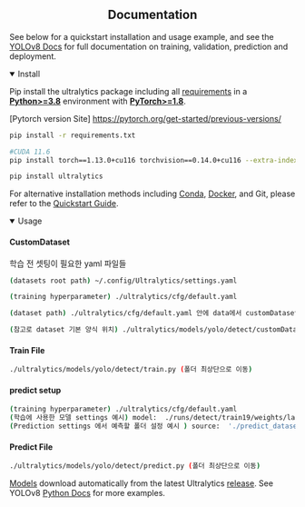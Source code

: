 ## <div align="center">Documentation</div>

See below for a quickstart installation and usage example, and see the [YOLOv8 Docs](https://docs.ultralytics.com) for full documentation on training, validation, prediction and deployment.

<details open>
<summary>Install</summary>

Pip install the ultralytics package including all [requirements](https://github.com/ultralytics/ultralytics/blob/main/requirements.txt) in a [**Python>=3.8**](https://www.python.org/) environment with [**PyTorch>=1.8**](https://pytorch.org/get-started/locally/).

 [Pytorch version Site] https://pytorch.org/get-started/previous-versions/
```bash
pip install -r requirements.txt

#CUDA 11.6
pip install torch==1.13.0+cu116 torchvision==0.14.0+cu116 --extra-index-url https://download.pytorch.org/whl/cu116

pip install ultralytics
```

For alternative installation methods including [Conda](https://anaconda.org/conda-forge/ultralytics), [Docker](https://hub.docker.com/r/ultralytics/ultralytics), and Git, please refer to the [Quickstart Guide](https://docs.ultralytics.com/quickstart).

</details>

<details open>
<summary>Usage</summary>

  #### CustomDataset
  
학습 전 셋팅이 필요한 yaml 파일들
```bash
(datasets root path) ~/.config/Ultralytics/settings.yaml

(training hyperparameter) ./ultralytics/cfg/default.yaml

(dataset path) ./ultralytics/cfg/default.yaml 안에 data에서 customDataset.yaml 위치 지정

(참고로 dataset 기본 양식 위치) ./ultralytics/models/yolo/detect/customDataset.yaml
```

#### Train File

```bash
./ultralytics/models/yolo/detect/train.py (폴더 최상단으로 이동)
```

#### predict setup
```bash
(training hyperparameter) ./ultralytics/cfg/default.yaml
(학습에 사용한 모델 settings 예시) model:  ./runs/detect/train19/weights/last.pt
(Prediction settings 에서 예측할 폴더 설정 예시 ) source:  './predict_dataset3'
```

#### Predict File
```bash
./ultralytics/models/yolo/detect/predict.py (폴더 최상단으로 이동)
```

[Models](https://github.com/ultralytics/ultralytics/tree/main/ultralytics/cfg/models) download automatically from the latest Ultralytics [release](https://github.com/ultralytics/assets/releases). See YOLOv8 [Python Docs](https://docs.ultralytics.com/usage/python) for more examples.

</details>
